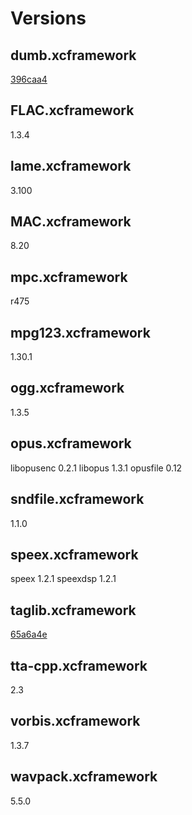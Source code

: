 # Versions

## dumb.xcframework
[396caa4](https://github.com/kode54/dumb/tree/396caa4d31859045ccb5ef943fd430ca4026cce8)

## FLAC.xcframework
1.3.4

## lame.xcframework
3.100

## MAC.xcframework
8.20

## mpc.xcframework
r475

## mpg123.xcframework
1.30.1

## ogg.xcframework
1.3.5

## opus.xcframework
libopusenc 0.2.1
libopus 1.3.1
opusfile 0.12

## sndfile.xcframework
1.1.0

## speex.xcframework
speex 1.2.1
speexdsp 1.2.1

## taglib.xcframework

[65a6a4e](https://github.com/taglib/taglib/tree/65a6a4e225fff1288148de92721418e1c634713b)

## tta-cpp.xcframework
2.3

## vorbis.xcframework
1.3.7

## wavpack.xcframework
5.5.0
